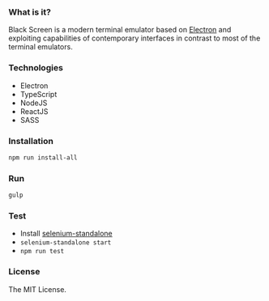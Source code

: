 ### What is it?

Black Screen is a modern terminal emulator based on [Electron](http://electron.atom.io/) and exploiting
capabilities of contemporary interfaces in contrast to most of the terminal emulators.

### Technologies

* Electron
* TypeScript
* NodeJS
* ReactJS
* SASS

### Installation

```bash
npm run install-all
```

### Run

```bash
gulp
```

### Test

* Install [selenium-standalone](https://github.com/vvo/selenium-standalone)
* `selenium-standalone start`
* `npm run test`

### License

The MIT License.

